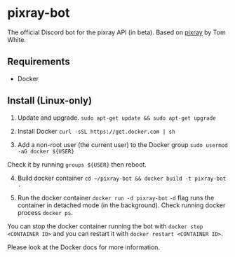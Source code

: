 # pixray-bot

The official Discord bot for the pixray API (in beta). Based on [pixray](https://github.com/dribnet/pixray) by Tom White.

## Requirements
- Docker

## Install (Linux-only)
1. Update and upgrade.
`sudo apt-get update && sudo apt-get upgrade`

2. Install Docker
`curl -sSL https://get.docker.com | sh`

3. Add a non-root user (the current user) to the Docker group
`sudo usermod -aG docker ${USER}`

Check it by running `groups ${USER}` then reboot.

4. Build docker container
`cd ~/pixray-bot && docker build -t pixray-bot .`

5. Run the docker container
`docker run -d pixray-bot`
`-d` flag runs the container in detached mode (in the background).
Check running docker process `docker ps`.

You can stop the docker container running the bot with `docker stop <CONTAINER ID>` and you can restart it with `docker restart <CONTAINER ID>`.

Please look at the Docker docs for more information.


